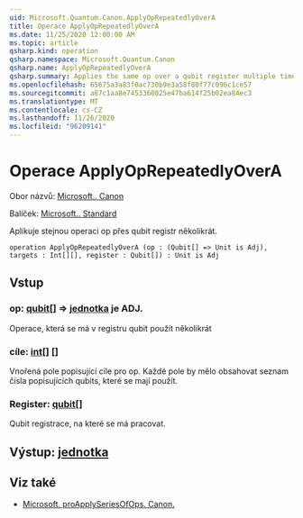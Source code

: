 ```yaml
---
uid: Microsoft.Quantum.Canon.ApplyOpRepeatedlyOverA
title: Operace ApplyOpRepeatedlyOverA
ms.date: 11/25/2020 12:00:00 AM
ms.topic: article
qsharp.kind: operation
qsharp.namespace: Microsoft.Quantum.Canon
qsharp.name: ApplyOpRepeatedlyOverA
qsharp.summary: Applies the same op over a qubit register multiple times.
ms.openlocfilehash: 65675a3a83f0ac730b9e3a58f80f77c096c1ce57
ms.sourcegitcommit: a87c1aa8e7453360025e47ba614f25b02ea84ec3
ms.translationtype: MT
ms.contentlocale: cs-CZ
ms.lasthandoff: 11/26/2020
ms.locfileid: "96209141"
---
```

# <a name="applyoprepeatedlyovera-operation"></a>Operace ApplyOpRepeatedlyOverA

Obor názvů: [Microsoft.. Canon](xref:Microsoft.Quantum.Canon)

Balíček: [Microsoft.. Standard](https://nuget.org/packages/Microsoft.Quantum.Standard)


Aplikuje stejnou operaci op přes qubit registr několikrát.

```qsharp
operation ApplyOpRepeatedlyOverA (op : (Qubit[] => Unit is Adj), targets : Int[][], register : Qubit[]) : Unit is Adj
```


## <a name="input"></a>Vstup

### <a name="op--qubit--unit--is-adj"></a>op: [qubit](xref:microsoft.quantum.lang-ref.qubit)[] => [jednotka](xref:microsoft.quantum.lang-ref.unit)  je ADJ.

Operace, která se má v registru qubit použít několikrát


### <a name="targets--int"></a>cíle: [int](xref:microsoft.quantum.lang-ref.int)[] []

Vnořená pole popisující cíle pro op. Každé pole by mělo obsahovat seznam čísla popisujících qubits, které se mají použít.


### <a name="register--qubit"></a>Register: [qubit](xref:microsoft.quantum.lang-ref.qubit)[]

Qubit registrace, na které se má pracovat.



## <a name="output--unit"></a>Výstup: [jednotka](xref:microsoft.quantum.lang-ref.unit)



## <a name="see-also"></a>Viz také

- [Microsoft. proApplySeriesOfOps. Canon.](xref:Microsoft.Quantum.Canon.ApplySeriesOfOps)